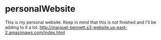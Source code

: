 # personalWebsite
This is my personal website. Keep in mind that this is not finished and I'll be adding to it a lot.
http://marquel-bennett.s3-website.us-east-2.amazonaws.com/index.html

